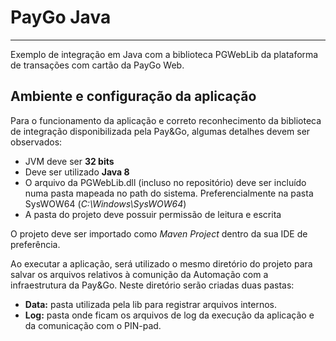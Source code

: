 # PayGo Java
---
Exemplo de integração em Java com a biblioteca PGWebLib da plataforma de transações com cartão da PayGo Web.

## Ambiente e configuração da aplicação

Para o funcionamento da aplicação e correto reconhecimento da biblioteca de integração disponibilizada pela Pay&Go, algumas detalhes devem ser observados:
* JVM deve ser **32 bits**
* Deve ser utilizado **Java 8**
* O arquivo da PGWebLib.dll (incluso no repositório) deve ser incluído numa pasta mapeada no path do sistema. Preferencialmente na pasta SysWOW64 (*C:\Windows\SysWOW64*)
* A pasta do projeto deve possuir permissão de leitura e escrita

O projeto deve ser importado como *Maven Project* dentro da sua IDE de preferência.

Ao executar a aplicação, será utilizado o mesmo diretório do projeto para salvar os arquivos relativos à comunição da Automação com a infraestrutura da Pay&Go. Neste diretório serão criadas duas pastas:
* __Data:__ pasta utilizada pela lib para registrar arquivos internos.
* __Log:__ pasta onde ficam os arquivos de log da execução da aplicação e da comunicação com o PIN-pad.